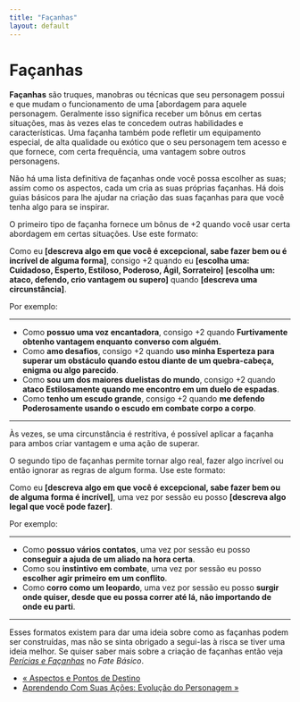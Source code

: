 ```yaml
---
title: "Façanhas"
layout: default
---
```


# Façanhas

**Façanhas** são truques, manobras ou técnicas que seu personagem possui e que mudam o funcionamento de uma [abordagem para aquele personagem. Geralmente isso significa receber um bônus em certas situações, mas às vezes elas te concedem outras habilidades e características. Uma façanha também pode refletir um equipamento especial, de alta qualidade ou exótico que o seu personagem tem acesso e que fornece, com certa frequência, uma vantagem sobre outros personagens.

Não há uma lista definitiva de façanhas onde você possa escolher as suas; assim como os aspectos, cada um cria as suas próprias façanhas. Há dois guias básicos para lhe ajudar na criação das suas façanhas para que você tenha algo para se inspirar.

O primeiro tipo de façanha fornece um bônus de +2 quando você usar certa abordagem em certas situações. Use este formato:

Como eu **\[descreva algo em que você é excepcional, sabe fazer bem ou é incrível de alguma forma\]**, consigo +2 quando eu **\[escolha uma: Cuidadoso, Esperto, Estiloso, Poderoso, Ágil, Sorrateiro\]** **\[escolha um: ataco, defendo, crio vantagem ou supero\]** quando **\[descreva uma circunstância\]**.

Por exemplo:

***

- Como **possuo uma voz encantadora**, consigo +2 quando **Furtivamente obtenho vantagem enquanto converso com alguém**.
- Como **amo desafios**, consigo +2 quando **uso minha Esperteza para superar um obstáculo quando estou diante de um quebra-cabeça, enigma ou algo parecido**.
- Como **sou um dos maiores duelistas do mundo**, consigo +2 quando **ataco Estilosamente quando me encontro em um duelo de espadas**.
- Como **tenho um escudo grande**, consigo +2 quando **me defendo Poderosamente usando o escudo em combate corpo a corpo**.

***

Às vezes, se uma circunstância é restritiva, é possível aplicar a façanha para ambos criar vantagem e uma ação de superar.

O segundo tipo de façanhas permite tornar algo real, fazer algo incrível ou então ignorar as regras de algum forma. Use este formato:

Como eu **\[descreva algo em que você é excepcional, sabe fazer bem ou de alguma forma é incrível\]**, uma vez por sessão eu posso **\[descreva algo legal que você pode fazer\]**.

Por exemplo:

***

- Como **possuo vários contatos**, uma vez por sessão eu posso **conseguir a ajuda de um aliado na hora certa**.
- Como sou **instintivo em combate**, uma vez por sessão eu posso **escolher agir primeiro em um conflito**.
- Como **corro como um leopardo**, uma vez por sessão eu posso **surgir onde quiser, desde que eu possa correr até lá, não importando de onde eu parti**.

***

Esses formatos existem para dar uma ideia sobre como as façanhas podem ser construídas, mas não se sinta obrigado a segui-las à risca se tiver uma ideia melhor. Se quiser saber mais sobre a criação de façanhas então veja [*Perícias e Façanhas*]() no *Fate Básico*.

- [« Aspectos e Pontos de Destino](../aspectos-e-pontos-de-destino/)
- [Aprendendo Com Suas Ações: Evolução do Personagem »](../aprendendo-com-suas-acoes-evolucao-do-personagem/)
